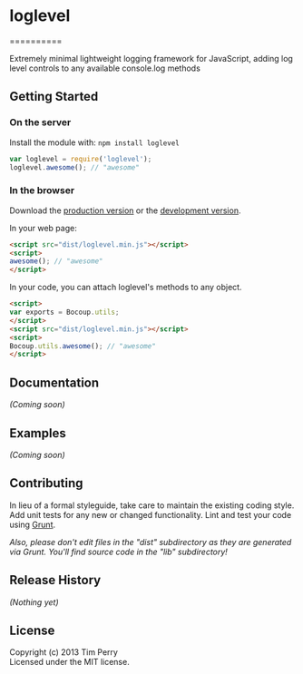 # loglevel
==========

Extremely minimal lightweight logging framework for JavaScript, adding log level controls to any available console.log methods

## Getting Started
### On the server
Install the module with: `npm install loglevel`

```javascript
var loglevel = require('loglevel');
loglevel.awesome(); // "awesome"
```

### In the browser
Download the [production version][min] or the [development version][max].

[min]: https://raw.github.com/pimterry/loglevel/master/dist/loglevel.min.js
[max]: https://raw.github.com/pimterry/loglevel/master/dist/loglevel.js

In your web page:

```html
<script src="dist/loglevel.min.js"></script>
<script>
awesome(); // "awesome"
</script>
```

In your code, you can attach loglevel's methods to any object.

```html
<script>
var exports = Bocoup.utils;
</script>
<script src="dist/loglevel.min.js"></script>
<script>
Bocoup.utils.awesome(); // "awesome"
</script>
```

## Documentation
_(Coming soon)_

## Examples
_(Coming soon)_

## Contributing
In lieu of a formal styleguide, take care to maintain the existing coding style. Add unit tests for any new or changed functionality. Lint and test your code using [Grunt](http://gruntjs.com/).

_Also, please don't edit files in the "dist" subdirectory as they are generated via Grunt. You'll find source code in the "lib" subdirectory!_

## Release History
_(Nothing yet)_

## License
Copyright (c) 2013 Tim Perry  
Licensed under the MIT license.
